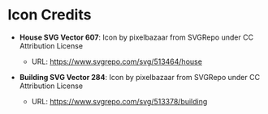 # Icon Credits

- **House SVG Vector 607**: Icon by pixelbazaar from SVGRepo under CC Attribution License
  - URL: https://www.svgrepo.com/svg/513464/house

- **Building SVG Vector 284**: Icon by pixelbazaar from SVGRepo under CC Attribution License
  - URL: https://www.svgrepo.com/svg/513378/building